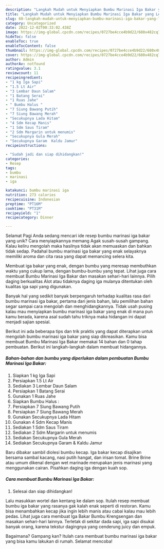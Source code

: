 ```yaml
---
description: "Langkah Mudah untuk Menyiapkan Bumbu Marinasi Iga Bakar yang Lezat"
title: "Langkah Mudah untuk Menyiapkan Bumbu Marinasi Iga Bakar yang Lezat"
slug: 60-langkah-mudah-untuk-menyiapkan-bumbu-marinasi-iga-bakar-yang-lezat
category: Uncategorized
date: 2022-12-02T00:33:02.438Z
image: https://img-global.cpcdn.com/recipes/0727be4cce4b9d22/680x482cq70/bumbu-marinasi-iga-bakar-foto-resep-utama.jpg
hideToc: false
enableToc: true
enableTocContent: false
thumbnail: https://img-global.cpcdn.com/recipes/0727be4cce4b9d22/680x482cq70/bumbu-marinasi-iga-bakar-foto-resep-utama.jpg
cover: https://img-global.cpcdn.com/recipes/0727be4cce4b9d22/680x482cq70/bumbu-marinasi-iga-bakar-foto-resep-utama.jpg
author: Admin
authorAv: notfound
ratingvalue: 3.1
reviewcount: 11
recipeingredient:
- "1 kg Iga Sapi"
- "1.5 Lt Air"
- "3 Lembar Daun Salam"
- "1 Batang Serai"
- "1 Ruas Jahe"
- " Bumbu Halus "
- "7 Siung Bawang Putih"
- "7 Siung Bawang Merah"
- "Secukupnya Lada Hitam"
- "4 Sdm Kecap Manis"
- "1 Sdm Saus Tiram"
- "2 Sdm Margarin untuk menumis"
- "Secukupnya Gula Merah"
- "Secukupnya Garam  Kaldu Jamur"
recipeinstructions:

- "Sudah jadi dan siap dihidangkan!"
categories:
- Resep
tags:
- bumbu
- marinasi
- iga

katakunci: bumbu marinasi iga 
nutrition: 273 calories
recipecuisine: Indonesian
preptime: "PT16M"
cooktime: "PT31M"
recipeyield: "1"
recipecategory: Dinner

---
```



Selamat Pagi Anda sedang mencari ide resep bumbu marinasi iga bakar yang unik? Cara menyiapkannya memang Agak susah-susah gampang. Kalau keliru mengolah maka hasilnya tidak akan memuaskan dan bahkan tidak sedap. Padahal bumbu marinasi iga bakar yang enak selayaknya memiliki aroma dan cita rasa yang dapat memancing selera kita.


Membuat iga bakar yang enak, dengan bumbu yang meresap membuthkan waktu yang cukup lama, dengan bumbu-bumbu yang tepat. Lihat juga cara membuat Bumbu Marinasi Iga Bakar dan masakan sehari-hari lainnya. Pilih daging berkualitas Alot atau tidaknya daging iga mulanya ditentukan oleh kualitas iga sapi yang digunakan.

Banyak hal yang sedikit banyak berpengaruh terhadap kualitas rasa dari bumbu marinasi iga bakar, pertama dari jenis bahan, lalu pemilihan bahan segar sampai cara mengolah dan menghidangkannya. Tidak usah pusing kalau mau menyiapkan bumbu marinasi iga bakar yang enak di mana pun kamu berada, karena asal sudah tahu triknya maka hidangan ini dapat menjadi sajian spesial.


Berikut ini ada beberapa tips dan trik praktis yang dapat diterapkan untuk mengolah bumbu marinasi iga bakar yang siap dikreasikan. Kamu bisa membuat Bumbu Marinasi Iga Bakar memakai 14 bahan dan 0 tahap pembuatan. Berikut ini langkah-langkah dalam membuat hidangannya.

<!--inarticleads1-->

##### Bahan-bahan dan bumbu yang diperlukan dalam pembuatan Bumbu Marinasi Iga Bakar:

1. Siapkan 1 kg Iga Sapi
1. Persiapkan 1.5 Lt Air
1. Sediakan 3 Lembar Daun Salam
1. Persiapkan 1 Batang Serai
1. Gunakan 1 Ruas Jahe
1. Siapkan  Bumbu Halus :
1. Persiapkan 7 Siung Bawang Putih
1. Persiapkan 7 Siung Bawang Merah
1. Gunakan Secukupnya Lada Hitam
1. Gunakan 4 Sdm Kecap Manis
1. Sediakan 1 Sdm Saus Tiram
1. Sediakan 2 Sdm Margarin untuk menumis
1. Sediakan Secukupnya Gula Merah
1. Sediakan Secukupnya Garam &amp; Kaldu Jamur


Baru dibakar sambil diolesi bumbu kecap. Iga bakar kecap disajikan bersama sambal kacang, nasi putih hangat, dan irisan tomat. Brine Brine atau umum dikenal dengan wet marinade merupakan jenis marinasi yang menggunakan cairan. Pisahkan daging iga dengan kuah sop. 

<!--inarticleads2-->

##### Cara membuat Bumbu Marinasi Iga Bakar:


1. Selesai dan siap dihidangkan!

Lalu masukkan wortel dan kentang ke dalam sop. Itulah resep membuat bumbu iga bakar yang rasanya gak kalah enak seperti di restoran. Kamu bisa menambahkan kecap jika ingin lebih manis atau cabai kalau mau lebih pedas. Lihat juga cara membuat Iga Bakar Bumbu Krengsengan dan masakan sehari-hari lainnya. Terletak di sekitar dada sapi, iga sapi disukai banyak orang, karena tekstur dagingnya yang cenderung juicy dan empuk. 

Bagaimana? Gampang kan? Itulah cara membuat bumbu marinasi iga bakar yang bisa kamu lakukan di rumah. Selamat mencoba!

